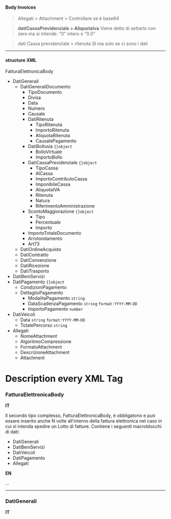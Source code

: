 #### Body Invoices

> Allegati > Attachment > Controllare se è base64 

> **datiCassaPrevidenziale > AliquotaIva**
> Viene detto di settarlo con zero ma si intende: "0" intero o "0.0"

> dati Cassa previdenziale > ritenuta SI ma solo se ci sono i dati
---

#### structure XML 

FatturaElettronicaBody

+ DatiGenerali
  + DatiGeneraliDocumento 
    + TipoDocumento
    + Divisa 
    + Data 
    + Numero 
    + Causale 
    + DatiRitenuta 
      + TipoRitenuta 
      + ImportoRitenuta
      + AliquotaRitenuta
      + CausalePagamento
    + DatiBollosia `{}object`
      + BolloVirtuale
      + ImportoBollo
    + DatiCassaPrevidenziale `{}object`
      + TipoCassa
      + AlCassa
      + ImportoContributoCassa
      + ImponibileCassa
      + AliquotaIVA
      + Ritenuta
      + Natura
      + RiferimentoAmministrazione
    + ScontoMaggiorazione `{}object`
      + Tipo
      + Percentuale
      + Importo
    + ImportoTotaleDocumento
    + Arrotondamento
    + Art73
  + DatiOrdineAcquisto
  + DatiContratto
  + DatiConvenzione
  + DatiRicezione
  + DatiTrasporto
+ DatiBeniServizi
+ DatiPagamento `{}object`
  + CondizioniPagamento
  + DettaglioPagamento
    + ModalitaPagamento `string`
    + DataScadenzaPagamento `string` `format:YYYY-MM-DD`
    + ImportoPagamento `number` 
+ DatiVeicoli
  + Data `string` `format:YYYY-MM-DD`
  + TotalePercorso `string` 
+ Allegati
  + NomeAttachment
  + AlgoritmoCompressione
  + FormatoAttachment
  + DescrizioneAttachment
  + Attachment





# Description every XML Tag 

### <span id="FatturaElettronicaBody">FatturaElettronicaBody </span>

**IT**

Il secondo tipo complesso, FatturaElettronicaBody, è obbligatorio e può
essere inserito anche N volte all’interno della fattura elettronica nel caso
in cui si intenda spedire un Lotto di fatture. Contiene i seguenti
macroblocchi di dati:

+ DatiGenerali
+ DatiBeniServizi
+ DatiVeicoli
+ DatiPagamento
+ Allegati

**EN**

...

---

### DatiGenerali

**IT**

